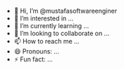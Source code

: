 - 👋 Hi, I’m @mustafasoftwareenginer
- 👀 I’m interested in ...
- 🌱 I’m currently learning ...
- 💞️ I’m looking to collaborate on ...
- 📫 How to reach me ...
- 😄 Pronouns: ...
- ⚡ Fun fact: ...

<!---
mustafasoftwareenginer/mustafasoftwareenginer is a ✨ special ✨ repository because its `README.md` (this file) appears on your GitHub profile.
You can click the Preview link to take a look at your changes.
--->
